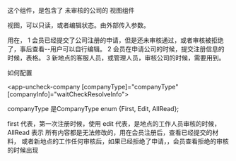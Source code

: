 这个组件，是包含了 未审核的公司的 视图组件

视图，可以只读，或者编辑状态。由外部传入参数。

用在，
1 会员已经提交了公司注册的申请，但是还未审核通过，或者审核被拒绝了，事后查看--用户可以自行编辑。
2 会员在申请公司的时候，提交注册信息的时候，表格。
3 新地点的客服人员，或管理人员，审核公司的时候，需要用到。

如何配置

<app-uncheck-company [companyType]="companyType"  [companyInfo]="waitCheckResolveInfo">
 
</app-uncheck-company>


companyType 是CompanyType  enum  {First, Edit, AllRead};

first 代表，第一次注册时候，使用
edit  代表，是地点的工作人员审核的时候，
AllRead  表示 所有内容都是无法修改的，用在会员注册后，查看已经提交的材料，
          或者新地点的工作任何审核后，如果已经拒绝了申请，，会员查看拒绝的审核的时候出现
